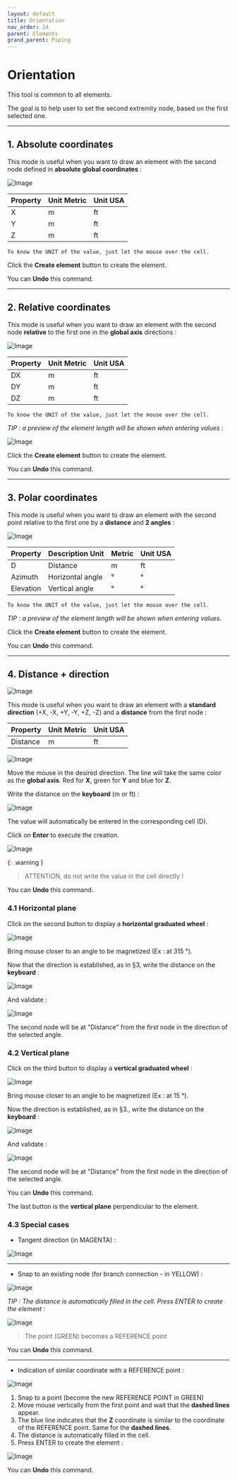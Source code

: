 ```yaml
---
layout: default
title: Orientation
nav_order: 14
parent: Elements
grand_parent: Piping
---
```


# Orientation

This tool is common to all elements.

The goal is to help user to set the second extremity node, based on the first selected one.

---

## 1. Absolute coordinates

This mode is useful when you want to draw an element with the second node defined in **absolute global coordinates**  :

![Image](../../Images/Orientation11.jpg)

| Property | Unit Metric | Unit USA |
| -------- | ---- | ---- |
| X | m | ft |
| Y | m | ft |
| Z | m | ft |

    To know the UNIT of the value, just let the mouse over the cell. 

Click the **Create element** button to create the element.

You can **Undo** this command.

---

## 2. Relative coordinates

This mode is useful when you want to draw an element with the second node **relative** to the first one in the **global axis** directions :

![Image](../../Images/Orientation5.jpg)

| Property | Unit Metric | Unit USA |
| -------- | ---- | ---- |
| DX | m | ft |
| DY | m | ft |
| DZ | m | ft |

    To know the UNIT of the value, just let the mouse over the cell. 

*TIP : a preview of the element length will be shown when entering values :*

![Image](../../Images/Orientation6.jpg)

Click the **Create element** button to create the element.

You can **Undo** this command.

---

## 3. Polar coordinates

This mode is useful when you want to draw an element with the second point relative to the first one by a **distance** and **2 angles** :

![Image](../../Images/Orientation7.jpg)

| Property | Description Unit | Metric | Unit USA |
| -------- | ---- | ---- | -- |
| D | Distance | m | ft |
| Azimuth | Horizontal angle | ° | ° |
| Elevation | Vertical angle | ° | ° |

    To know the UNIT of the value, just let the mouse over the cell. 

*TIP : a preview of the element length will be shown when entering values.*

Click the **Create element** button to create the element.

You can **Undo** this command.

---

## 4. Distance + direction

![Image](../../Images/Orientation2.jpg)

This mode is useful when you want to draw an element with a **standard direction** (+X, -X, +Y, -Y, +Z, -Z) and a **distance** from the first node :

| Property | Unit Metric | Unit USA |
| -------- | ---- | ---- |
| Distance | m | ft |

![Image](../../Images/Orientation1.jpg)

Move the mouse in the desired direction. The line will take the same color as the **global axis**. Red for **X**, green for **Y** and blue for **Z**.

Write the distance on the **keyboard** (m or ft) :

![Image](../../Images/PavéNumérique2.png)

The value will automatically be entered in the corresponding cell (D).

Click on **Enter** to execute the creation.

![Image](../../Images/PavéNumérique3.png)

{: .warning }
> ATTENTION, do not write the value in the cell directly !

You can **Undo** this command.

### 4.1 Horizontal plane

Click on the second button to display a **horizontal graduated wheel** :

![Image](../../Images/Orientation3.jpg)

Bring mouse closer to an angle to be magnetized (Ex : at 315 °).

Now that the direction is established, as in §3, write the distance on the **keyboard** :

![Image](../../Images/PavéNumérique2.png)

And validate :

![Image](../../Images/PavéNumérique3.png)

The second node will be at "Distance" from the first node in the direction of the selected angle.

### 4.2 Vertical plane

Click on the third button to display a **vertical graduated wheel** :

![Image](../../Images/Orientation4.jpg)

Bring mouse closer to an angle to be magnetized (Ex : at 15 °).

Now the direction is established, as in §3., write the distance on the **keyboard** :

![Image](../../Images/PavéNumérique2.png)

And validate :

![Image](../../Images/PavéNumérique3.png)

The second node will be at "Distance" from the first node in the direction of the selected angle.

You can **Undo** this command.

The last button is the **vertical plane** perpendicular to the element.

### 4.3 Special cases

* Tangent direction (in MAGENTA) :

![Image](../../Images/Orientation8.jpg)

---

* Snap to an existing node (for branch connection - in YELLOW) :

![Image](../../Images/Orientation9.jpg)

*TIP : The distance is automatically filled in the cell. Press ENTER to create the element :*

![Image](../../Images/PavéNumérique3.png)

>The point (GREEN) becomes a REFERENCE point

You can **Undo** this command.

---

* Indication of similar coordinate with a REFERENCE point :

![Image](../../Images/Orientation10.jpg)

1. Snap to a point (become the new REFERENCE POINT in GREEN)
2. Move mouse vertically from the first point and wait that the **dashed lines** appear.
3. The blue line indicates that the **Z** coordinate is similar to the coordinate of the REFERENCE point. Same for the **dashed lines**.
4. The distance is automatically filled in the cell.
5. Press ENTER to create the element :

![Image](../../Images/PavéNumérique3.png)

You can **Undo** this command.
